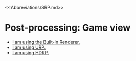 <<Abbreviations/SRP.md>>
# Post-processing: Game view
- [I am using the Built-in Renderer.](Built-In.md)
- [I am using URP.](Render%20Pipelines.md)
- [I am using HDRP.](Render%20Pipelines.md)
